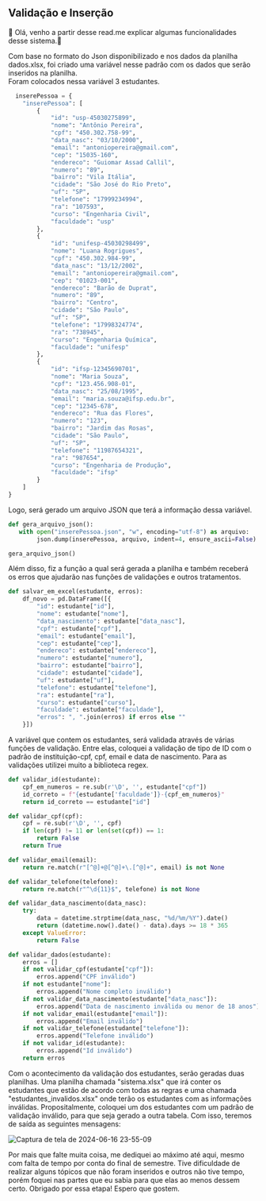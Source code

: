 ## Validação e Inserção
👋 Olá, venho a partir desse read.me explicar algumas funcionalidades desse sistema.👋

Com base no formato do Json disponibilizado e nos dados da planilha dados.xlsx, foi criado uma variável nesse padrão com os dados que serão inseridos na planilha.  
Foram colocados nessa variável 3 estudantes. 
```python
  inserePessoa = {
    "inserePessoa": [
        {
            "id": "usp-45030275899",
            "nome": "Antônio Pereira",
            "cpf": "450.302.758-99",
            "data_nasc": "03/10/2000",
            "email": "antoniopereira@gmail.com",
            "cep": "15035-160",
            "endereco": "Guiomar Assad Callil",
            "numero": "89",
            "bairro": "Vila Itália",
            "cidade": "São José do Rio Preto",
            "uf": "SP",
            "telefone": "17999234994",
            "ra": "107593",
            "curso": "Engenharia Civil",
            "faculdade": "usp"
        },
        {
            "id": "unifesp-45030298499",
            "nome": "Luana Rogrigues",
            "cpf": "450.302.984-99",
            "data_nasc": "13/12/2002",
            "email": "antoniopereira@gmail.com",
            "cep": "01023-001",
            "endereco": "Barão de Duprat",
            "numero": "89",
            "bairro": "Centro",
            "cidade": "São Paulo",
            "uf": "SP",
            "telefone": "17998324774",
            "ra": "738945",
            "curso": "Engenharia Química",
            "faculdade": "unifesp"
        },
        {
            "id": "ifsp-12345690701",
            "nome": "Maria Souza",
            "cpf": "123.456.908-01",
            "data_nasc": "25/08/1995",
            "email": "maria.souza@ifsp.edu.br",
            "cep": "12345-678",
            "endereco": "Rua das Flores",
            "numero": "123",
            "bairro": "Jardim das Rosas",
            "cidade": "São Paulo",
            "uf": "SP",
            "telefone": "11987654321",
            "ra": "987654",
            "curso": "Engenharia de Produção",
            "faculdade": "ifsp"
        }
    ]
}
```
Logo, será gerado um arquivo JSON que terá a informação dessa variável.
```python
def gera_arquivo_json():
   with open("inserePessoa.json", "w", encoding="utf-8") as arquivo:
        json.dump(inserePessoa, arquivo, indent=4, ensure_ascii=False)

gera_arquivo_json()
```
Além disso, fiz a função a qual será gerada a planilha e também receberá os erros que ajudarão nas funções de validações e outros tratamentos.
```python
def salvar_em_excel(estudante, erros):
    df_novo = pd.DataFrame([{
        "id": estudante["id"],
        "nome": estudante["nome"],
        "data_nascimento": estudante["data_nasc"],
        "cpf": estudante["cpf"],
        "email": estudante["email"],
        "cep": estudante["cep"],
        "endereco": estudante["endereco"],
        "numero": estudante["numero"],
        "bairro": estudante["bairro"],
        "cidade": estudante["cidade"],
        "uf": estudante["uf"],
        "telefone": estudante["telefone"],
        "ra": estudante["ra"],
        "curso": estudante["curso"],
        "faculdade": estudante["faculdade"],
        "erros": ", ".join(erros) if erros else ""
    }])
```


A variável que contem os estudantes, será validada através de várias funções de validação. Entre elas, coloquei a validação de tipo de ID com o padrão de instituição-cpf, cpf, email e data de nascimento. Para as validações utilizei muito a biblioteca regex. 

```python
def validar_id(estudante):
    cpf_em_numeros = re.sub(r'\D', '', estudante["cpf"])
    id_correto = f"{estudante['faculdade']}-{cpf_em_numeros}"
    return id_correto == estudante["id"]

def validar_cpf(cpf):
    cpf = re.sub(r'\D', '', cpf)
    if len(cpf) != 11 or len(set(cpf)) == 1:
        return False
    return True

def validar_email(email):
    return re.match(r"[^@]+@[^@]+\.[^@]+", email) is not None

def validar_telefone(telefone):
    return re.match(r"^\d{11}$", telefone) is not None

def validar_data_nascimento(data_nasc):
    try:
        data = datetime.strptime(data_nasc, "%d/%m/%Y").date()
        return (datetime.now().date() - data).days >= 18 * 365
    except ValueError:
        return False

def validar_dados(estudante):
    erros = []
    if not validar_cpf(estudante["cpf"]):
        erros.append("CPF inválido")
    if not estudante["nome"]:
        erros.append("Nome completo inválido")
    if not validar_data_nascimento(estudante["data_nasc"]):
        erros.append("Data de nascimento inválida ou menor de 18 anos")
    if not validar_email(estudante["email"]):
        erros.append("Email inválido")
    if not validar_telefone(estudante["telefone"]):
        erros.append("Telefone inválido")
    if not validar_id(estudante):
        erros.append("Id inválido")
    return erros

```

Com o acontecimento da validação dos estudantes, serão geradas duas planilhas. Uma planilha chamada "sistema.xlsx" que irá conter os estudantes que estão de acordo com todas as regras e uma chamada "estudantes_invalidos.xlsx" onde terão os estudantes com as informações inválidas.
Propositalmente, coloquei um dos estudantes com um padrão de validação inválido, para que seja gerado a outra tabela. Com isso, teremos de saída as seguintes mensagens: 


![Captura de tela de 2024-06-16 23-55-09](https://github.com/andrepinotti/teste-principia-/assets/115902096/408f83fb-bb8f-4197-a0c1-6c3197dbd4b8)


Por mais que falte muita coisa, me dediquei ao máximo até aqui, mesmo com falta de tempo por conta do final de semestre. Tive dificuldade de realizar alguns tópicos que não foram inseridos e outros não tive tempo, porém foquei nas partes
que eu sabia para que elas ao menos dessem certo. Obrigado por essa etapa! Espero que gostem.
